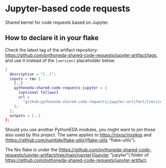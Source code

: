 # Jupyter-based code requests

Shared kernel for code requests based on Jupyter.

## How to declare it in your flake

Check the latest tag of the artifact repository: https://github.com/pythoneda-shared-code-requests/jupyter-artifact/tags, and use it instead of the `[version]` placeholder below.

```nix
{
  description = "[..]";
  inputs = rec {
    [..]
    pythoneda-shared-code-requests-jupyter = {
      [optional follows]
      url =
        "github:pythoneda-shared-code-requests/jupyter-artifact/[version]?dir=jupyter";
    };
  };
  outputs = [..]
};
```

Should you use another PythonEDA modules, you might want to pin those also used by this project. The same applies to [https://nixos/nixpkgs](nixpkgs "nixpkgs") and [https://github.com/numtide/flake-utils](flake-utils "flake-utils").

The Nix flake is under the [https://github.com/pythoneda-shared-code-requests/jupyter-artifact/tree/main/jupyter](jupyter "jupyter") folder of <https://github.com/pythoneda-shared-code-requests/jupyter-artifact>.

